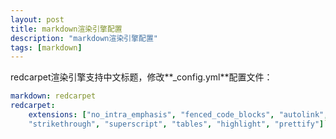 ```yaml
---
layout: post
title: markdown渲染引擎配置
description: "markdown渲染引擎配置"
tags: [markdown]
---
```

redcarpet渲染引擎支持中文标题，修改**_config.yml**配置文件：  

```yaml
markdown: redcarpet
redcarpet:
    extensions: ["no_intra_emphasis", "fenced_code_blocks", "autolink",
    "strikethrough", "superscript", "tables", "highlight", "prettify"]```
    
